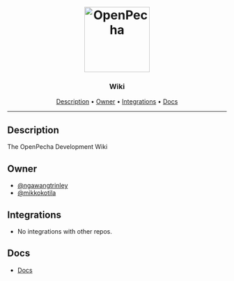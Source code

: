 <h1 align="center">
  <br>
  <a href="https://github.com/OpenPecha/Wiki/wiki/"><img src="https://user-images.githubusercontent.com/17675331/182560156-deece91b-6bc5-440f-809a-463024030c8e.png" alt="OpenPecha" width="150"></a>
  <br>
</h1>


<h3 href="https://github.com/OpenPecha/Wiki/wiki/" align="center">Wiki</h3>


<!-- Replace the title of the repository -->

<p align="center">
  <a href="#description">Description</a> •
  <a href="#owner">Owner</a> •
  <a href="#integrations">Integrations</a> •
  <a href="#docs">Docs</a>
</p>
<hr>

## Description

The OpenPecha Development Wiki

<!-- This section provides a high-level overview for the repo -->

## Owner

- [@ngawangtrinley](https://github.com/ngawangtrinley)
- [@mikkokotila](https://github.com/mikkokotila)

<!-- This section lists the owners of the repo -->

## Integrations

- No integrations with other repos.

<!-- This section must list as bulleted list how this repo depends or is integrated with other repos -->

## Docs

- [Docs](/docs/README.md)

<!-- This section must link to the docs which are in the root of the repository in /docs -->
